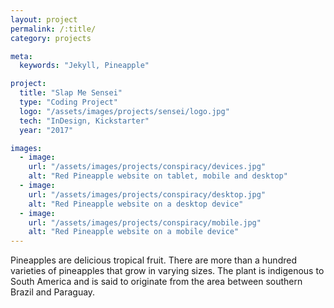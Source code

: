 ```yaml
---
layout: project
permalink: /:title/
category: projects

meta:
  keywords: "Jekyll, Pineapple"

project:
  title: "Slap Me Sensei"
  type: "Coding Project"
  logo: "/assets/images/projects/sensei/logo.jpg"
  tech: "InDesign, Kickstarter"
  year: "2017"

images:
  - image:
    url: "/assets/images/projects/conspiracy/devices.jpg"
    alt: "Red Pineapple website on tablet, mobile and desktop"
  - image:
    url: "/assets/images/projects/conspiracy/desktop.jpg"
    alt: "Red Pineapple website on a desktop device"
  - image:
    url: "/assets/images/projects/conspiracy/mobile.jpg"
    alt: "Red Pineapple website on a mobile device"
---
```

<p>Pineapples are delicious tropical fruit. There are more than a hundred varieties of pineapples that grow in varying sizes. The plant is indigenous to South America and is said to originate from the area between southern Brazil and Paraguay.</p>